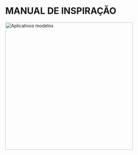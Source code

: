 # MANUAL DE INSPIRAÇÃO 

<img src="https://github.com/user-attachments/assets/7aa0ebb1-2ae9-401e-a6c7-848d20e9634e" alt="Aplicativos modelos" width=400>
